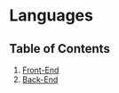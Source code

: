 # Languages

## Table of Contents

1. [Front-End](./frontend/README.md)
2. [Back-End](./backend/README.md)